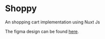 # Shoppy

An shopping cart implementation using Nuxt Js

The figma design can be found <a href="https://www.figma.com/design/jJyofanfY5FyjdxCIlY8fi/Phone-shop?node-id=179%3A1445&t=twZMjwnqJEkhD4jV-1">here</a>.
